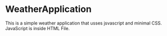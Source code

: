 # WeatherApplication
This is a simple weather application that usses jsvascript and minimal CSS. JavaScript is inside HTML File.
